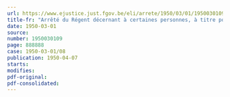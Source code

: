 ```yaml
---
url: https://www.ejustice.just.fgov.be/eli/arrete/1950/03/01/1950030109/justel
title-fr: "Arrêté du Régent décernant à certaines personnes, à titre posthume, la Croix du Prisonnier politique 1940-1945"
date: 1950-03-01
source:
number: 1950030109
page: 888888
case: 1950-03-01/08
publication: 1950-04-07
starts:
modifies:
pdf-original:
pdf-consolidated:
---
```


